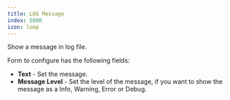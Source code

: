 ```yaml
---
title: LOG Message
index: 5000
icon: loop
---
```


Show a message in log file.

Form to configure has the following fields:

- **Text** - Set the message.
- **Message Level** - Set the level of the message, if you want to show the message 
as a Info, Warning, Error or Debug.
